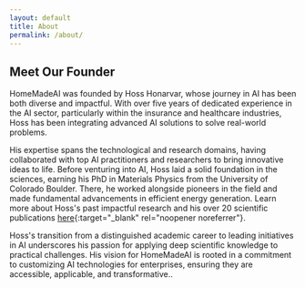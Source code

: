 ```yaml
---
layout: default
title: About
permalink: /about/
---
```


## Meet Our Founder

HomeMadeAI was founded by Hoss Honarvar, whose journey in AI has been both diverse and impactful. With over five years of dedicated experience in the AI sector, particularly within the insurance and healthcare industries, Hoss has been integrating advanced AI solutions to solve real-world problems.

His expertise spans the technological and research domains, having collaborated with top AI practitioners and researchers to bring innovative ideas to life. Before venturing into AI, Hoss laid a solid foundation in the sciences, earning his PhD in Materials Physics from the University of Colorado Boulder. There, he worked alongside pioneers in the field and made fundamental advancements in efficient energy generation. Learn more about Hoss's past impactful research and his over 20 scientific publications [here](https://sites.google.com/site/hosshonarvar?pli=1){:target="_blank" rel="noopener noreferrer"}.


Hoss's transition from a distinguished academic career to leading initiatives in AI underscores his passion for applying deep scientific knowledge to practical challenges. His vision for HomeMadeAI is rooted in a commitment to customizing AI technologies for enterprises, ensuring they are accessible, applicable, and transformative..